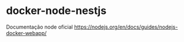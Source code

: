 # docker-node-nestjs
Documentação node oficial
https://nodejs.org/en/docs/guides/nodejs-docker-webapp/
